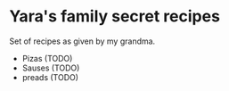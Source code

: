 # Yara's family secret recipes

Set of recipes as given by my grandma.

* Pizas (TODO)
* Sauses (TODO)
* preads (TODO)